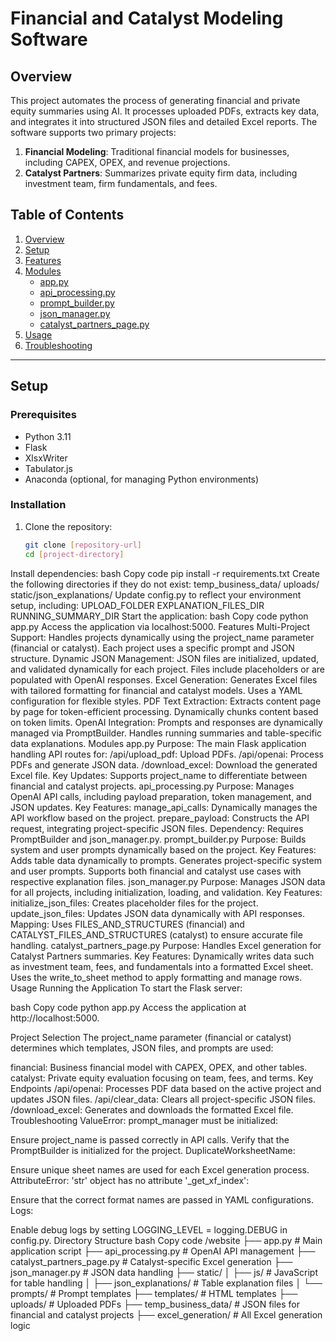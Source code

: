 # Financial and Catalyst Modeling Software

## Overview
This project automates the process of generating financial and private equity summaries using AI. It processes uploaded PDFs, extracts key data, and integrates it into structured JSON files and detailed Excel reports. The software supports two primary projects:
1. **Financial Modeling**: Traditional financial models for businesses, including CAPEX, OPEX, and revenue projections.
2. **Catalyst Partners**: Summarizes private equity firm data, including investment team, firm fundamentals, and fees.

## Table of Contents
1. [Overview](#overview)
2. [Setup](#setup)
3. [Features](#features)
4. [Modules](#modules)
   - [app.py](#app-py)
   - [api_processing.py](#api-processing-py)
   - [prompt_builder.py](#prompt-builder-py)
   - [json_manager.py](#json-manager-py)
   - [catalyst_partners_page.py](#catalyst-partners-page-py)
5. [Usage](#usage)
6. [Troubleshooting](#troubleshooting)

---

## Setup

### Prerequisites
- Python 3.11
- Flask
- XlsxWriter
- Tabulator.js
- Anaconda (optional, for managing Python environments)

### Installation
1. Clone the repository:
   ```bash
   git clone [repository-url]
   cd [project-directory]
Install dependencies:
bash
Copy code
pip install -r requirements.txt
Create the following directories if they do not exist:
temp_business_data/
uploads/
static/json_explanations/
Update config.py to reflect your environment setup, including:
UPLOAD_FOLDER
EXPLANATION_FILES_DIR
RUNNING_SUMMARY_DIR
Start the application:
bash
Copy code
python app.py
Access the application via localhost:5000.
Features
Multi-Project Support:
Handles projects dynamically using the project_name parameter (financial or catalyst).
Each project uses a specific prompt and JSON structure.
Dynamic JSON Management:
JSON files are initialized, updated, and validated dynamically for each project.
Files include placeholders or are populated with OpenAI responses.
Excel Generation:
Generates Excel files with tailored formatting for financial and catalyst models.
Uses a YAML configuration for flexible styles.
PDF Text Extraction:
Extracts content page by page for token-efficient processing.
Dynamically chunks content based on token limits.
OpenAI Integration:
Prompts and responses are dynamically managed via PromptBuilder.
Handles running summaries and table-specific data explanations.
Modules
app.py
Purpose: The main Flask application handling API routes for:
/api/upload_pdf: Upload PDFs.
/api/openai: Process PDFs and generate JSON data.
/download_excel: Download the generated Excel file.
Key Updates: Supports project_name to differentiate between financial and catalyst projects.
api_processing.py
Purpose: Manages OpenAI API calls, including payload preparation, token management, and JSON updates.
Key Features:
manage_api_calls: Dynamically manages the API workflow based on the project.
prepare_payload: Constructs the API request, integrating project-specific JSON files.
Dependency: Requires PromptBuilder and json_manager.py.
prompt_builder.py
Purpose: Builds system and user prompts dynamically based on the project.
Key Features:
Adds table data dynamically to prompts.
Generates project-specific system and user prompts.
Supports both financial and catalyst use cases with respective explanation files.
json_manager.py
Purpose: Manages JSON data for all projects, including initialization, loading, and validation.
Key Features:
initialize_json_files: Creates placeholder files for the project.
update_json_files: Updates JSON data dynamically with API responses.
Mapping: Uses FILES_AND_STRUCTURES (financial) and CATALYST_FILES_AND_STRUCTURES (catalyst) to ensure accurate file handling.
catalyst_partners_page.py
Purpose: Handles Excel generation for Catalyst Partners summaries.
Key Features:
Dynamically writes data such as investment team, fees, and fundamentals into a formatted Excel sheet.
Uses the write_to_sheet method to apply formatting and manage rows.
Usage
Running the Application
To start the Flask server:

bash
Copy code
python app.py
Access the application at http://localhost:5000.

Project Selection
The project_name parameter (financial or catalyst) determines which templates, JSON files, and prompts are used:

financial: Business financial model with CAPEX, OPEX, and other tables.
catalyst: Private equity evaluation focusing on team, fees, and terms.
Key Endpoints
/api/openai: Processes PDF data based on the active project and updates JSON files.
/api/clear_data: Clears all project-specific JSON files.
/download_excel: Generates and downloads the formatted Excel file.
Troubleshooting
ValueError: prompt_manager must be initialized:

Ensure project_name is passed correctly in API calls.
Verify that the PromptBuilder is initialized for the project.
DuplicateWorksheetName:

Ensure unique sheet names are used for each Excel generation process.
AttributeError: 'str' object has no attribute '_get_xf_index':

Ensure that the correct format names are passed in YAML configurations.
Logs:

Enable debug logs by setting LOGGING_LEVEL = logging.DEBUG in config.py.
Directory Structure
bash
Copy code
/website
├── app.py                 # Main application script
├── api_processing.py      # OpenAI API management
├── catalyst_partners_page.py # Catalyst-specific Excel generation
├── json_manager.py        # JSON data handling
├── static/
│   ├── js/                # JavaScript for table handling
│   ├── json_explanations/ # Table explanation files
│   └── prompts/           # Prompt templates
├── templates/             # HTML templates
├── uploads/               # Uploaded PDFs
├── temp_business_data/    # JSON files for financial and catalyst projects
├── excel_generation/      # All Excel generation logic
